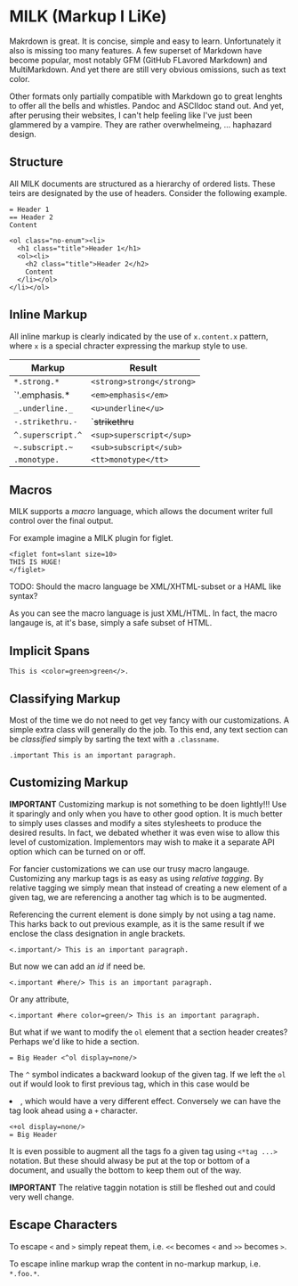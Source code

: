 MILK (Markup I LiKe)
====================

Makrdown is great. It is concise, simple and easy to learn. Unfortunately it also is missing too many features. A few superset of Markdown have become popular, most notably GFM (GitHub FLavored Markdown) and MultiMarkdown. And yet there are still very obvious omissions, such as text color.

Other formats only partially compatible with Markdown go to great lenghts to offer all the bells and whistles. Pandoc and ASCIIdoc stand out. And yet, after perusing their websites, I can't help feeling like I've just been glammered by a vampire. They are rather overwhelmeing, ... haphazard design. 

## Structure

All MILK documents are structured as a hierarchy of ordered lists. These teirs are designated by the use of headers. Consider the following example.

```
= Header 1
== Header 2
Content
```

```
<ol class="no-enum"><li>
  <h1 class="title">Header 1</h1>
  <ol><li>
    <h2 class="title">Header 2</h2>
    Content
  </li></ol>
</li></ol>
```

## Inline Markup

All inline markup is clearly indicated by the use of ` x.content.x ` pattern, where `x` is a special chracter expressing the markup style to use.

| Markup            | Result                    |
|-------------------|---------------------------|
| `*.strong.*`      | `<strong>strong</strong>` |
| `'.emphasis.*     | `<em>emphasis</em>`       |
| `_.underline._`   | `<u>underline</u>`        |
| `-.strikethru.-`  | `<s>strikethru</s>        |
| `^.superscript.^` | `<sup>superscript</sup>`  |
| `~.subscript.~`   | `<sub>subscript</sub>`    |
| ``.monotype.``    | `<tt>monotype</tt>`       |



## Macros

MILK supports a *macro* language, which allows the document writer full control over the final output.

For example imagine a MILK plugin for figlet.

```
<figlet font=slant size=10>
THIS IS HUGE! 
</figlet>
```

TODO: Should the macro language be XML/XHTML-subset or a HAML like syntax?

As you can see the macro language is just XML/HTML. In fact, the macro langauge is, at it's base, simply a safe subset of HTML.


## Implicit Spans

```
This is <color=green>green</>.
```


## Classifying Markup

Most of the time we do not need to get vey fancy with our customizations. A simple extra class will generally do the job. To this end, any text section can be *classified* simply by sarting the text with a `.classname`.

```
.important This is an important paragraph.
```


## Customizing Markup

**IMPORTANT** Customizing markup is not something to be doen lightly!!! Use it sparingly and only when you have to other good option. It is much better to simply uses classes and modify a sites stylesheets to produce the desired results. In fact, we debated whether it was even wise to allow this level of customization. Implementors may wish to make it a separate API option which can be turned on or off.

For fancier customizations we can use our trusy macro langauge. Customizing any markup tags is as easy as using *relative tagging*. By relative tagging we simply mean that instead of creating a new element of a given tag, we are referencing a another tag which is to be augmented. 

Referencing the current element is done simply by not using a tag name. This harks back to out previous example, as it is the same result if we enclose the class designation in angle brackets.

```
<.important/> This is an important paragraph.
```

But now we can add an *id* if need be.

```
<.important #here/> This is an important paragraph.
```

Or any attribute,

```
<.important #here color=green/> This is an important paragraph.
```

But what if we want to modify the `ol` element that a section header creates? Perhaps we'd like to hide a section.

```
= Big Header <^ol display=none/> 
```

The `^` symbol indicates a backward lookup of the given tag. If we left the `ol` out if would look to first previous tag, which in this case would be <li>, which would have a very different effect. Conversely we can have the tag look ahead using a `+` character.

```
<+ol display=none/>
= Big Header
```

It is even possible to augment all the tags fo a given tag using `<*tag ...>` notation. But these should alwasy be put at the top or bottom of a document, and usually the bottom to keep them out of the way.

**IMPORTANT** The relative taggin notation is still be fleshed out and could very well change.


## Escape Characters

To escape `<` and `>` simply repeat them, i.e. `<<` becomes `<` and `>>` becomes `>`.

To escape inline markup wrap the content in no-markup markup, i.e. ```*.foo.*```.
